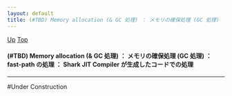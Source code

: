 ```yaml
---
layout: default
title: (#TBD) Memory allocation (& GC 処理) ： メモリの確保処理 (GC 処理) ： fast-path の処理 ： Shark JIT Compiler が生成したコードでの処理
---
```

[Up](no63xkvrjQ.html) [Top](../index.html)

#### (#TBD) Memory allocation (& GC 処理) ： メモリの確保処理 (GC 処理) ： fast-path の処理 ： Shark JIT Compiler が生成したコードでの処理

--- 
#Under Construction







